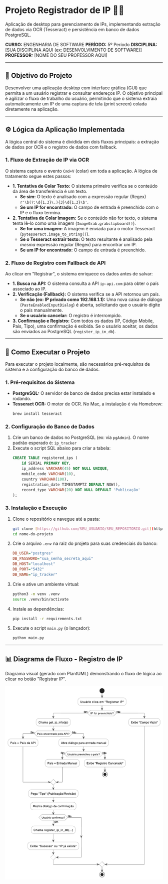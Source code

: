 # Projeto Registrador de IP 🕵️‍♂️

Aplicação de desktop para gerenciamento de IPs, implementando extração de dados via OCR (Tesseract) e persistência em banco de dados PostgreSQL.

**CURSO:** ENGENHARIA DE SOFTWARE
**PERÍODO:** 5º Período
**DISCIPLINA:** [SUA DISCIPLINA AQUI (ex: DESENVOLVIMENTO DE SOFTWARE)]
**PROFESSOR:** [NOME DO SEU PROFESSOR AQUI]

---

## 🎯 Objetivo do Projeto

Desenvolver uma aplicação desktop com interface gráfica (GUI) que permita a um usuário registrar e consultar endereços IP. O objetivo principal é agilizar o fluxo de trabalho do usuário, permitindo que o sistema extraia automaticamente um IP de uma captura de tela (print screen) colada diretamente na aplicação.

---

## ⚙️ Lógica da Aplicação Implementada

A lógica central do sistema é dividida em dois fluxos principais: a extração de dados por OCR e o registro de dados com fallback.

### 1. Fluxo de Extração de IP via OCR

O sistema captura o evento `Cmd+V` (colar) em toda a aplicação. A lógica de tratamento segue estes passos:

* **1. Tentativa de Colar Texto:** O sistema primeiro verifica se o conteúdo da área de transferência é um texto.
    * **Se sim:** O texto é analisado com a expressão regular (Regex) `r'\b(?:\d{1,3}\.){3}\d{1,3}\b'`.
    * **Se um IP for encontrado:** O campo de entrada é preenchido com o IP e o fluxo termina.
* **2. Tentativa de Colar Imagem:** Se o conteúdo não for texto, o sistema tenta lê-lo como uma imagem (`ImageGrab.grabclipboard()`).
    * **Se for uma imagem:** A imagem é enviada para o motor Tesseract (`pytesseract.image_to_string()`).
    * **Se o Tesseract extrair texto:** O texto resultante é analisado pela *mesma* expressão regular (Regex) para encontrar um IP.
    * **Se um IP for encontrado:** O campo de entrada é preenchido.

### 2. Fluxo de Registro com Fallback de API

Ao clicar em "Registrar", o sistema enriquece os dados antes de salvar:

* **1. Busca na API:** O sistema consulta a API `ip-api.com` para obter o país associado ao IP.
* **2. Verificação (Fallback):** O sistema verifica se a API retornou um país.
    * **Se não (ex: IP privado como 192.168.1.1):** Uma nova caixa de diálogo (`PasteEnabledInputDialog`) é aberta, solicitando que o usuário digite o país manualmente.
    * **Se o usuário cancelar:** O registro é interrompido.
* **3. Confirmação e Registro:** Com todos os dados (IP, Código Mobile, País, Tipo), uma confirmação é exibida. Se o usuário aceitar, os dados são enviados ao PostgreSQL (`register_ip_in_db`).

---

## 🚀 Como Executar o Projeto

Para executar o projeto localmente, são necessários pré-requisitos de sistema e a configuração do banco de dados.

### 1. Pré-requisitos do Sistema

* **PostgreSQL:** O servidor de banco de dados precisa estar instalado e rodando.
* **Tesseract OCR:** O motor de OCR. No Mac, a instalação é via Homebrew:
    ```bash
    brew install tesseract
    ```

### 2. Configuração do Banco de Dados

1.  Crie um banco de dados no PostgreSQL (ex: via `pgAdmin`). O nome padrão esperado é:
    `ip_tracker`
2.  Execute o script SQL abaixo para criar a tabela:
    ```sql
    CREATE TABLE registered_ips (
        id SERIAL PRIMARY KEY,
        ip_address VARCHAR(45) NOT NULL UNIQUE,
        mobile_code VARCHAR(10),
        country VARCHAR(100),
        registration_date TIMESTAMPTZ DEFAULT NOW(),
        record_type VARCHAR(20) NOT NULL DEFAULT 'Publicação'
    );
    ```

### 3. Instalação e Execução

1.  Clone o repositório e navegue até a pasta:
    ```bash
    git clone [https://github.com/SEU_USUARIO/SEU_REPOSITORIO.git](https://github.com/SEU_USUARIO/SEU_REPOSITORIO.git)
    cd nome-do-projeto
    ```
2.  Crie o arquivo `.env` na raiz do projeto para suas credenciais do banco:
    ```ini
    DB_USER="postgres"
    DB_PASSWORD="sua_senha_secreta_aqui"
    DB_HOST="localhost"
    DB_PORT="5432"
    DB_NAME="ip_tracker"
    ```
3.  Crie e ative um ambiente virtual:
    ```bash
    python3 -m venv .venv
    source .venv/bin/activate
    ```
4.  Instale as dependências:
    ```bash
    pip install -r requirements.txt
    ```
5.  Execute o script `main.py` (o lançador):
    ```bash
    python main.py
    ```
------------------------------------------

## 📊 Diagrama de Fluxo - Registro de IP

Diagrama visual (gerado com PlantUML) demonstrando o fluxo de lógica ao clicar no botão "Registrar IP".

![Diagrama de Fluxo - Registro de IP](./diagram/ipTracker.png)